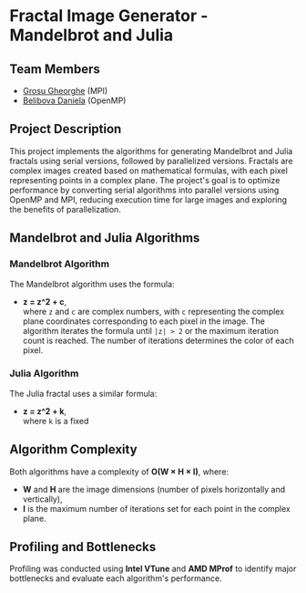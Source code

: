 # Fractal Image Generator - Mandelbrot and Julia

## Team Members

- [Grosu Gheorghe](@Gheorghe24) (MPI)
- [Belibova Daniela](@uploveks) (OpenMP)

## Project Description
This project implements the algorithms for generating Mandelbrot and Julia fractals using serial versions, followed by parallelized versions. Fractals are complex images created based on mathematical formulas, with each pixel representing points in a complex plane. The project's goal is to optimize performance by converting serial algorithms into parallel versions using OpenMP and MPI, reducing execution time for large images and exploring the benefits of parallelization.

## Mandelbrot and Julia Algorithms

### Mandelbrot Algorithm
The Mandelbrot algorithm uses the formula: 
- **z = z^2 + c**,  
where `z` and `c` are complex numbers, with `c` representing the complex plane coordinates corresponding to each pixel in the image. The algorithm iterates the formula until `|z| > 2` or the maximum iteration count is reached. The number of iterations determines the color of each pixel.

### Julia Algorithm
The Julia fractal uses a similar formula: 
- **z = z^2 + k**,  
where `k` is a fixed


## Algorithm Complexity
Both algorithms have a complexity of **O(W × H × I)**, where:
- **W** and **H** are the image dimensions (number of pixels horizontally and vertically),
- **I** is the maximum number of iterations set for each point in the complex plane.


## Profiling and Bottlenecks

Profiling was conducted using **Intel VTune** and **AMD MProf** to identify major bottlenecks and evaluate each algorithm's performance. 

